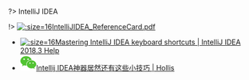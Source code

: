 ?> <img src="https://notes.abelsu7.top/_media/idea.svg" data-origin="https://notes.abelsu7.top/_media/idea.svg" width="16" alt data-no-zoom>IntelliJ IDEA

!> [![](https://notes.abelsu7.top/_media/idea.svg ':size=16')IntelliJIDEA_ReferenceCard.pdf](https://resources.jetbrains.com/storage/products/intellij-idea/docs/IntelliJIDEA_ReferenceCard.pdf)

* [![](https://notes.abelsu7.top/_media/idea.svg ':size=16')Mastering IntelliJ IDEA keyboard shortcuts | IntelliJ IDEA 2018.3 Help](https://www.jetbrains.com/help/idea/mastering-keyboard-shortcuts.html)
* [![](logo/wechat.svg)Intellij IDEA神器居然还有这些小技巧 | Hollis](https://mp.weixin.qq.com/s?__biz=MzI3NzE0NjcwMg==&mid=2650121524&idx=1&sn=f453d1c91d5db1cdcd862bc6a6199cb7&chksm=f36bb815c41c3103ff53b3bc0952336512c2dfc56bb913871313535a24467330117a2ce6fa69&mpshare=1&scene=1&srcid=11014HlSDMB5DheHcNHHaTDr#rd)